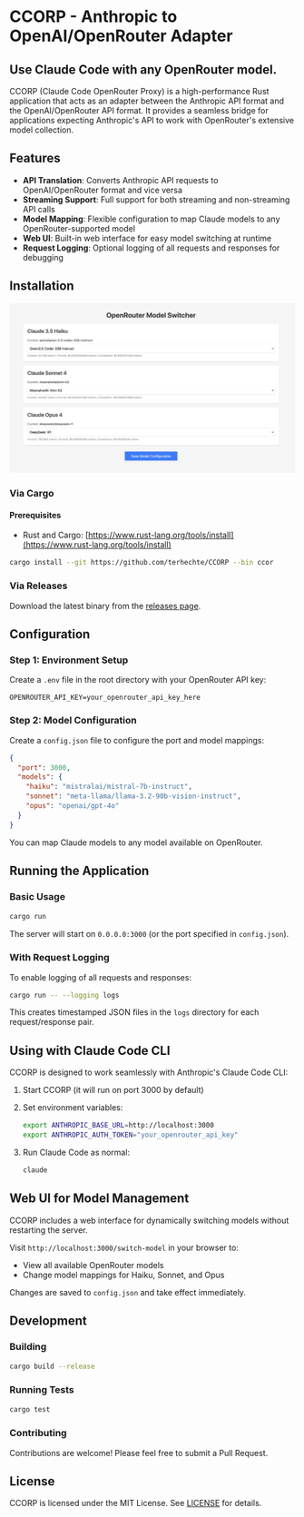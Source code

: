 # CCORP - Anthropic to OpenAI/OpenRouter Adapter

## Use Claude Code with any OpenRouter model.

CCORP (Claude Code OpenRouter Proxy) is a high-performance Rust application that acts as an adapter between the Anthropic API format and the OpenAI/OpenRouter API format. It provides a seamless bridge for applications expecting Anthropic's API to work with OpenRouter's extensive model collection.

## Features

- **API Translation**: Converts Anthropic API requests to OpenAI/OpenRouter format and vice versa
- **Streaming Support**: Full support for both streaming and non-streaming API calls
- **Model Mapping**: Flexible configuration to map Claude models to any OpenRouter-supported model
- **Web UI**: Built-in web interface for easy model switching at runtime
- **Request Logging**: Optional logging of all requests and responses for debugging

## Installation

![asset/image.jpg](assets/images.jpg)

### Via Cargo

#### Prerequisites
- Rust and Cargo: [https://www.rust-lang.org/tools/install](https://www.rust-lang.org/tools/install)

```bash
cargo install --git https://github.com/terhechte/CCORP --bin ccor
```

### Via Releases

Download the latest binary from the [releases page](https://github.com/terhechte/CCORP/releases).

## Configuration

### Step 1: Environment Setup

Create a `.env` file in the root directory with your OpenRouter API key:

```env
OPENROUTER_API_KEY=your_openrouter_api_key_here
```

### Step 2: Model Configuration

Create a `config.json` file to configure the port and model mappings:

```json
{
  "port": 3000,
  "models": {
    "haiku": "mistralai/mistral-7b-instruct",
    "sonnet": "meta-llama/llama-3.2-90b-vision-instruct",
    "opus": "openai/gpt-4o"
  }
}
```

You can map Claude models to any model available on OpenRouter.

## Running the Application

### Basic Usage

```bash
cargo run
```

The server will start on `0.0.0.0:3000` (or the port specified in `config.json`).

### With Request Logging

To enable logging of all requests and responses:

```bash
cargo run -- --logging logs
```

This creates timestamped JSON files in the `logs` directory for each request/response pair.

## Using with Claude Code CLI

CCORP is designed to work seamlessly with Anthropic's Claude Code CLI:

1. Start CCORP (it will run on port 3000 by default)
2. Set environment variables:

   ```bash
   export ANTHROPIC_BASE_URL=http://localhost:3000
   export ANTHROPIC_AUTH_TOKEN="your_openrouter_api_key"
   ```

3. Run Claude Code as normal:

   ```bash
   claude
   ```

## Web UI for Model Management

CCORP includes a web interface for dynamically switching models without restarting the server.

Visit `http://localhost:3000/switch-model` in your browser to:
- View all available OpenRouter models
- Change model mappings for Haiku, Sonnet, and Opus

Changes are saved to `config.json` and take effect immediately.

## Development

### Building

```bash
cargo build --release
```

### Running Tests

```bash
cargo test
```

### Contributing

Contributions are welcome! Please feel free to submit a Pull Request.

## License

CCORP is licensed under the MIT License. See [LICENSE](LICENSE) for details.
